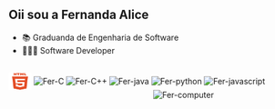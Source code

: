 ## Oii sou a Fernanda Alice

- 📚 Graduanda de Engenharia de Software
- 👩🏻‍💻 Software Developer

<div style="display: inline_block"><br>
  <img align="center" alt="Fer-html" height="30" width="40" src="https://raw.githubusercontent.com/devicons/devicon/1119b9f84c0290e0f0b38982099a2bd027a48bf1/icons/html5/html5-plain-wordmark.svg" />
  <img align="center" alt="Fer-C" height="30" width="40" src="https://cdn.jsdelivr.net/gh/devicons/devicon/icons/c/c-original.svg" />
  <img align="center" alt="Fer-C++" height="30" width="40" src="https://cdn.jsdelivr.net/gh/devicons/devicon/icons/cplusplus/cplusplus-original.svg" />
  <img align="center" alt="Fer-java" height="30" width="40" src="https://cdn.jsdelivr.net/gh/devicons/devicon/icons/java/java-original.svg" />
  <img align="center" alt="Fer-python" height="30" width="40" src="https://cdn.jsdelivr.net/gh/devicons/devicon/icons/python/python-original.svg" />
  <img align="center" alt="Fer-javascript" height="30" width="40" src="https://cdn.jsdelivr.net/gh/devicons/devicon/icons/javascript/javascript-original.svg" />
  
  <img align="right" alt="Fer-computer" height="150" width="250" src="https://i.pinimg.com/originals/87/df/6d/87df6d60f4cc3c07968ae2127bddcc30.gif" />
